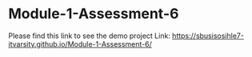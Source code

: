 # Module-1-Assessment-6
Please find this link to see the demo project
Link: https://sbusisosihle7-itvarsity.github.io/Module-1-Assessment-6/
